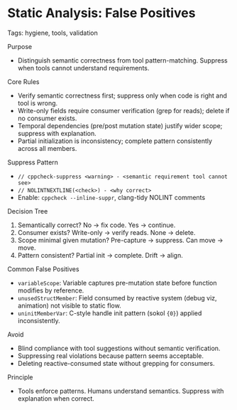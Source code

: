 # Static Analysis: False Positives

Tags: hygiene, tools, validation

Purpose
- Distinguish semantic correctness from tool pattern-matching. Suppress when tools cannot understand requirements.

Core Rules
- Verify semantic correctness first; suppress only when code is right and tool is wrong.
- Write-only fields require consumer verification (grep for reads); delete if no consumer exists.
- Temporal dependencies (pre/post mutation state) justify wider scope; suppress with explanation.
- Partial initialization is inconsistency; complete pattern consistently across all members.

Suppress Pattern
- `// cppcheck-suppress <warning> - <semantic requirement tool cannot see>`
- `// NOLINTNEXTLINE(<check>) - <why correct>`
- Enable: `cppcheck --inline-suppr`, clang-tidy NOLINT comments

Decision Tree
1. Semantically correct? No → fix code. Yes → continue.
2. Consumer exists? Write-only → verify reads. None → delete.
3. Scope minimal given mutation? Pre-capture → suppress. Can move → move.
4. Pattern consistent? Partial init → complete. Drift → align.

Common False Positives
- `variableScope`: Variable captures pre-mutation state before function modifies by reference.
- `unusedStructMember`: Field consumed by reactive system (debug viz, animation) not visible to static flow.
- `uninitMemberVar`: C-style handle init pattern (sokol `{0}`) applied inconsistently.

Avoid
- Blind compliance with tool suggestions without semantic verification.
- Suppressing real violations because pattern seems acceptable.
- Deleting reactive-consumed state without grepping for consumers.

Principle
- Tools enforce patterns. Humans understand semantics. Suppress with explanation when correct.
